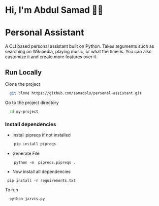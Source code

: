 
# Hi, I'm Abdul Samad 🐱‍👤


# Personal Assistant

A CLI based personal assistant built on Python. Takes arguments such as searching on Wikipedia, playing music, or what the time is. You can also customize it and create more features over it.



## Run Locally

Clone the project

```bash
  git clone https://github.com/samadpls/personal-assistant.git
```

Go to the project directory

```bash
  cd my-project
```

### Install dependencies
 - Install pipreqs if not installed
```bash
    pip install pipreqs                        
```
- Generate File
```
    python -m  pipreqs.pipreqs .               
```
- Now install all dependencies
```
 pip install -r requirements.txt    
```

To run 

```bash
  python jarvis.py
```
